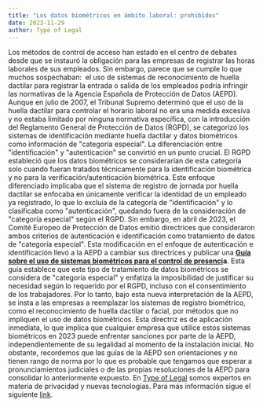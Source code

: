 ```yaml
---
title: "Los datos biométricos en ámbito laboral: prohibidos"
date: 2023-11-29
author: Type of Legal
---
```


Los métodos de control de acceso han estado en el centro de debates desde que se instauró la obligación para las empresas de registrar las horas laborales de sus empleados. Sin embargo, parece que se cumple lo que muchos sospechaban:  el uso de sistemas de reconocimiento de huella dactilar para registrar la entrada o salida de los empleados podría infringir las normativas de la Agencia Española de Protección de Datos (AEPD). Aunque en julio de 2007, el Tribunal Supremo determinó que el uso de la huella dactilar para controlar el horario laboral no era una medida excesiva y no estaba limitado por ninguna normativa específica, con la introducción del Reglamento General de Protección de Datos (RGPD), se categorizó los sistemas de identificación mediante huella dactilar y datos biométricos como información de "categoría especial". La diferenciación entre "identificación" y "autenticación" se convirtió en un punto crucial. El RGPD estableció que los datos biométricos se considerarían de esta categoría solo cuando fueran tratados técnicamente para la identificación biométrica y no para la verificación/autenticación biométrica. Este enfoque diferenciado implicaba que el sistema de registro de jornada por huella dactilar se enfocaba en únicamente verificar la identidad de un empleado ya registrado, lo que lo excluía de la categoría de "identificación" y lo clasificaba como "autenticación", quedando fuera de la consideración de "categoría especial" según el RGPD. Sin embargo, en abril de 2023, el Comité Europeo de Protección de Datos emitió directrices que consideraron ambos criterios de autenticación e identificación como tratamiento de datos de "categoría especial". Esta modificación en el enfoque de autenticación e identificación llevó a la AEPD a cambiar sus directrices y publicar una **[Guía sobre el uso de sistemas biométricos para el control de presenci](https://www.aepd.es/prensa-y-comunicacion/notas-de-prensa/la-aepd-publica-una-guia-sobre-la-utilizacion-de-datos)a**. Esta guía establece que este tipo de tratamiento de datos biométricos se considera de "categoría especial" y enfatiza la imposibilidad de justificar su necesidad según lo requerido por el RGPD, incluso con el consentimiento de los trabajadores. Por lo tanto, bajo esta nueva interpretación de la AEPD, se insta a las empresas a reemplazar los sistemas de registro biométrico, como el reconocimiento de huella dactilar o facial, por métodos que no impliquen el uso de datos biométricos. Esta directriz es de aplicación inmediata, lo que implica que cualquier empresa que utilice estos sistemas biométricos en 2023 puede enfrentar sanciones por parte de la AEPD, independientemente de su legalidad al momento de la instalación inicial. No obstante, recordemos que las guías de la AEPD son orientaciones y no tienen rango de norma por lo que es probable que tengamos que esperar a pronunciamientos judiciales o de las propias resoluciones de la AEPD para consolidar lo anteriormente expuesto. En [Type of Legal](https://typeoflegal.com/) somos expertos en materia de privacidad y nuevas tecnologías. Para más información sigue el siguiente [link](https://typeoflegal.com/home/servicios/).
